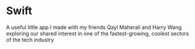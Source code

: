 # Swift
A useful little app I made with my friends Qayl Maherali and Harry Wang exploring our shared interest in one of the fastest-growing, coolest sectors of the tech industry
